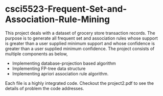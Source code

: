 # csci5523-Frequent-Set-and-Association-Rule-Mining
This project deals with a dataset of grocery store transaction records. The purpose is to generate all frequent set and association rules whose support is greater than a user supplied minimum support and whose confidence is greater than a user supplied minimum confidence. The project consists of multiple components as below, 

+ Implementing database-projection based algorithm
+ Implementing FP-tree data structure
+ Implementing apriori association rule algorithm. 

Each file is a highly integrated code. Checkout the project2.pdf to see the details of problem the code addresses.
